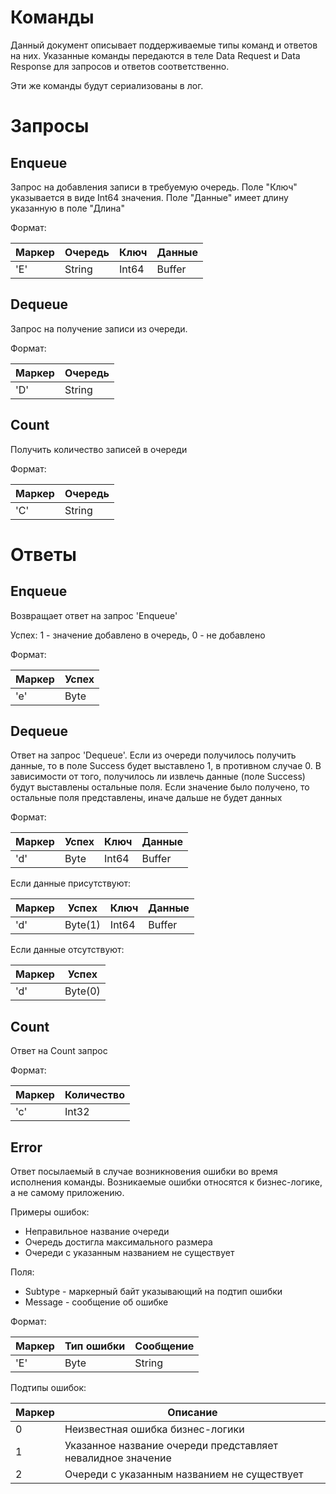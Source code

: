 # Команды

Данный документ описывает поддерживаемые типы команд и ответов на них.
Указанные команды передаются в теле Data Request и Data Response для запросов и ответов соответственно.

Эти же команды будут сериализованы в лог.

# Запросы

## Enqueue

Запрос на добавления записи в требуемую очередь.
Поле "Ключ" указывается в виде Int64 значения.
Поле "Данные" имеет длину указанную в поле "Длина"

Формат:

| Маркер | Очередь | Ключ  | Данные |
|--------|---------|-------|--------|
| 'E'    | String  | Int64 | Buffer |

## Dequeue

Запрос на получение записи из очереди.

Формат:

| Маркер | Очередь |
|--------|---------|
| 'D'    | String  |

## Count

Получить количество записей в очереди 

Формат:

| Маркер | Очередь |
|--------|---------|
| 'C'    | String  |

# Ответы

## Enqueue

Возвращает ответ на запрос 'Enqueue'

Успех: 1 - значение добавлено в очередь, 0 - не добавлено

Формат:

| Маркер | Успех |
|--------|-------|
| 'e'    | Byte  |

## Dequeue

Ответ на запрос 'Dequeue'.
Если из очереди получилось получить данные, то в поле Success будет выставлено 1, в противном случае 0.
В зависимости от того, получилось ли извлечь данные (поле Success) будут выставлены остальные поля.
Если значение было получено, то остальные поля представлены, иначе дальше не будет данных

Формат:

| Маркер | Успех | Ключ  | Данные |
|--------|-------|-------|--------|
| 'd'    | Byte  | Int64 | Buffer |

Если данные присутствуют:

| Маркер | Успех   | Ключ  | Данные |
|--------|---------|-------|--------|
| 'd'    | Byte(1) | Int64 | Buffer |

Если данные отсутствуют:

| Маркер | Успех   |
|--------|---------|
| 'd'    | Byte(0) | 

## Count

Ответ на Count запрос

Формат:

| Маркер | Количество |
|--------|------------|
| 'c'    | Int32      |

## Error

Ответ посылаемый в случае возникновения ошибки во время исполнения команды.
Возникаемые ошибки относятся к бизнес-логике, а не самому приложению.

Примеры ошибок:
- Неправильное название очереди
- Очередь достигла максимального размера
- Очереди с указанным названием не существует

Поля:
- Subtype - маркерный байт указывающий на подтип ошибки
- Message - сообщение об ошибке

Формат:

| Маркер | Тип ошибки | Сообщение |
|--------|------------|-----------|
| 'E'    | Byte       | String    |

Подтипы ошибок:

| Маркер | Описание                                                    |
|--------|-------------------------------------------------------------|
| 0      | Неизвестная ошибка бизнес-логики                            |
| 1      | Указанное название очереди представляет невалидное значение |
| 2      | Очереди с указанным названием не существует                 |

